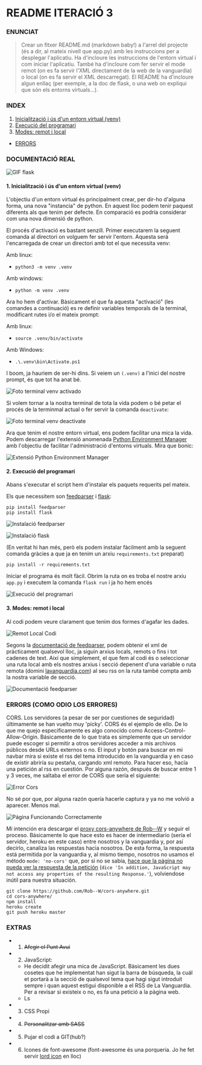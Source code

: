 # README ITERACIÓ 3
### ENUNCIAT
> Crear un fitxer README.md (markdown baby!) a l'arrel del projecte (és a dir, al mateix nivell que app.py) amb les instruccions per a desplegar l'aplicatiu. Ha d'incloure les instruccions de l'entorn virtual i com iniciar l'aplicatiu. També ha d'incloure com fer servir el mode remot (on es fa servir l'XML directament de la web de la vanguardia) o local (on es fa servir el XML descarregat). El README ha d'incloure algun enllaç (per exemple, a la doc de flask, o una web on expliqui que són els entorns virtuals...).

### INDEX

1. [Inicialització i ús d'un entorn virtual (venv)](https://github.com/marcjaengarrido/daw/blob/main/m4/uf3/flask/readme.md#1-inicialitzaci%C3%B3-i-%C3%BAs-dun-entorn-virtual-venv)
2. [Execució del programari](https://github.com/marcjaengarrido/daw/blob/main/m4/uf3/flask/readme.md#2-execuci%C3%B3-del-programari)
3. [Modes: remot i local](https://github.com/marcjaengarrido/daw/blob/main/m4/uf3/flask/readme.md#3-modes-remot-i-local)
* [ERRORS](https://github.com/marcjaengarrido/daw/blob/main/m4/uf3/flask/readme.md#errors-como-odio-los-errores)

### DOCUMENTACIÓ REAL

![GIF flask](https://github.com/marcjaengarrido/daw/blob/main/m4/uf3/flask/allhailflask.gif?raw=true)

#### 1. Inicialització i ús d'un entorn virtual (venv)

L'objectiu d'un entorn virtual és principalment crear, per dir-ho d'alguna forma, una nova "instancia" de python. En aquest lloc podem tenir paquest diferents als que tenim per defecte. En comparació es podría considerar com una nova dimensió de python.

El procés d'activació es bastant senzill. Primer executarem la seguent comanda al directori on volguem fer servir l'entorn. Aquesta será l'encarregada de crear un directori amb tot el que necessita venv: 

Amb linux:
* `python3 -m venv .venv`

Amb windows:
* `python -m venv .venv`


Ara ho hem d'activar. Bàsicament el que fa aquesta "activació" (les comandes a continuació) es re definir variables temporals de la terminal, modificant rutes i/o el mateix prompt:

Amb linux:
* `source .venv/bin/activate`

Amb Windows:
* `.\.venv\bin\Activate.ps1` <!-- El de el enunciado no me iba -->

I boom, ja hauriem de ser-hi dins. Si veiem un `(.venv)` a l'inici del nostre prompt, és que tot ha anat bé.

![Foto terminal venv activado](https://github.com/marcjaengarrido/daw/blob/main/m4/uf3/flask/venv.png?raw=true)

Si volem tornar a la nostra terminal de tota la vida podem o bé petar el procés de la terminmal actual o fer servir la comanda `deactivate`:

![Foto terminal venv deactivate](https://github.com/marcjaengarrido/daw/blob/main/m4/uf3/flask/deactivate.png?raw=true)

Ara que tenim el nostre entorn virtual, ens podem facilitar una mica la vida. Podem descarregar l'extensió anomenada [Python Environment Manager](https://marketplace.visualstudio.com/items?itemName=donjayamanne.python-environment-manager) amb l'objectiu de facilitar l'administració d'entorns virtuals. Mira que bonic:

![Extensió Python Environment Manager](https://github.com/marcjaengarrido/daw/blob/main/m4/uf3/flask/pythonenvextension.png?raw=true)

#### 2. Execució del programari

Abans s'executar el script hem d'instalar els paquets requerits pel mateix.

Els que necessitem son [feedparser](https://pypi.org/project/feedparser/) i [flask](https://pypi.org/project/Flask/):

```
pip install feedparser
pip install flask
```

![Instalació feedparser](https://github.com/marcjaengarrido/daw/blob/main/m4/uf3/flask/installfeedparser.png?raw=true)

![Instalació flask](https://github.com/marcjaengarrido/daw/blob/main/m4/uf3/flask/installflask.png?raw=true)

(En veritat hi han més, però els podem instalar fàcilment amb la seguent comanda gràcies a que ja en tenim un arxiu `requirements.txt` preparat)
```
pip install -r requirements.txt
```

Iniciar el programa és molt fàcil. Obrim la ruta on es troba el nostre arxiu `app.py` i executem la comanda `flask run` i ja ho hem encés

![Execució del programari](https://github.com/marcjaengarrido/daw/blob/main/m4/uf3/flask/flaskrun.png?raw=true)

#### 3. Modes: remot i local

Al codi podem veure clarament que tenim dos formes d'agafar les dades.

![Remot Local Codi](https://github.com/marcjaengarrido/daw/blob/main/m4/uf3/flask/remotlocal.png?raw=true)

Segons la [documentació de feedparser](https://pythonhosted.org/feedparser/introduction.html), podem obtenir el xml de pràcticament qualsevol lloc, ja siguin arxius locals, remots o fins i tot cadenes de text. Així que simplement, el que fem al codi és o seleccionar una ruta local amb els nostres arxius i secció depenent d'una variable o ruta remota (domini [lavanguardia.com](https://www.lavanguardia.com)) al seu rss on la ruta també compta amb la nostra variable de secció.

![Documentació feedparser](https://github.com/marcjaengarrido/daw/blob/main/m4/uf3/flask/feedparser.png?raw=true)


### ERRORS (COMO ODIO LOS ERRORES)

CORS. Los servidores (a pesar de ser por cuestiones de seguridad) últimamente se han vuelto muy 'picky'. CORS és el ejemplo de ello. De lo que me quejo especificamente es algo conocido como Access-Control-Allow-Origin. Básicamente de lo que trata es simplemente que un servidor puede escoger si permitir a otros servidores acceder a mis archivos públicos desde URLs externos o no. El input y botón para buscar en mi navbar mira si existe el rss del tema introducido en la vanguardia y en caso de existir abriría su pestaña, cargando xml remoto. Para hacer eso, hacía una petición al rss en cuestión. Por alguna razón, después de buscar entre 1 y 3 veces, me saltaba el error de CORS que sería el siguiente:

![Error Cors](https://github.com/marcjaengarrido/daw/blob/main/m4/uf3/flask/errorcors.png?raw=true)


No sé por que, por alguna razón quería hacerle captura y ya no me volvió a aparecer. Menos mal.

![Página Funcionando Correctamente](https://github.com/marcjaengarrido/daw/blob/main/m4/uf3/flask/consolacors.png?raw=true)

Mi intención era descargar el [proxy cors-anywhere de Rob--W](https://github.com/Rob--W/cors-anywhere/) y seguir el proceso. Básicamente lo que hace esto es hacer de intermediario (sería el servidor, heroku en este caso) entre nosotros y la vanguardia y, por así decirlo, canaliza las respuestas hacia nosotros. De esta forma, la respuesta está permitida por la vanguardia y, al mismo tiempo, nosotros no usamos el método `mode: 'no-cors'` que, por si no se sabía, [hace que la página no pueda ver la respuesta de la petición](https://developer.mozilla.org/en-US/docs/Web/API/Request/mode#no-cors) (`dice 'In addition, JavaScript may not access any properties of the resulting Response.'`), volviendose inútil para nuestra situación.

```
git clone https://github.com/Rob--W/cors-anywhere.git
cd cors-anywhere/
npm install
heroku create
git push heroku master
```


### EXTRAS
* 1. ~~Afegir el Punt Avui~~
* 2. JavaScript:
  * He decidit afegir una mica de JavaScript. Bàsicament les dues cosetes que he implementat han sigut la barra de búsqueda, la cuál et portarà a la secció de qualsevol tema que hagi sigut introduit sempre i quan aquest estigui disponible a el RSS de La Vanguardia. Per a revisar si existeix o no, es fa una petició a la pàgina web.
  * Ls
* 3. CSS Propi
* 4. ~~Personalitzar amb SASS~~
* 5. Pujar el codi a GIT(hub?)
* 6. Icones de font-awesome (font-awesome és una porqueria. Jo he fet servir [lord icon](https://lordicon.com) en lloc)
